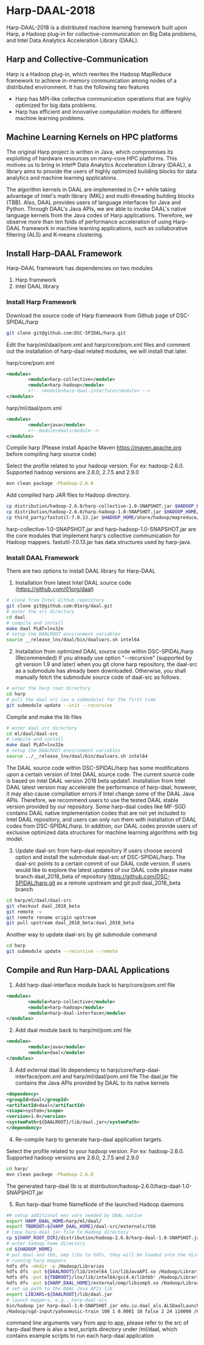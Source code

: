 # Harp-DAAL-2018 

Harp-DAAL-2018 is a distributed machine learning framework built upon Harp, a Hadoop plug-in for collective-communication on Big Data problems, and Intel Data Analytics Acceleration Library (DAAL). 

## Harp and Collective-Communication  

Harp is a Hadoop plug-in, which rewrites the Hadoop MapReduce framework to achieve in-memory communication among nodes of a distributed environment. It has the following two features 

* Harp has MPI-like collective communication operations that are highly optimized for big data problems.
* Harp has efficient and innovative computation models for different machine learning problems.

## Machine Learning Kernels on HPC platforms

The original Harp project is written in Java, which compromises its exploiting of hardware resources on many-core HPC platforms. 
This motives us to bring in Intel® Data Analytics Acceleration Library (DAAL), a library aims to provide the users of highly optimized 
building blocks for data analytics and machine learning applications. 

The algorithm kernels in DAAL are implemented in C++ while taking advantage of Intel's math library (MKL) and multi-threading building blocks (TBB). Also, DAAL provides users of language interfaces for
Java and Python. Through DAAL's Java APIs, we are able to invoke DAAL's native language kernels from the Java codes of Harp applications. Therefore, we observe more than ten folds of performance 
acceleration of using Harp-DAAL framework in machine learning applications, such as collaborative filtering (ALS) and K-means clustering. 

## Install Harp-DAAL Framework 

Harp-DAAL framework has dependencies on two modules

1. Harp framework
2. Intel DAAL library

### Install Harp Framework

Download the source code of Harp framework from Github page of DSC-SPIDAL/harp 
```bash
git clone git@github.com:DSC-SPIDAL/harp.git
```
Edit the harp/ml/daal/pom.xml and harp/core/pom.xml files and comment out the installation of harp-daal related 
modules, we will install that later.

harp/core/pom.xml

```xml
<modules>
        <module>harp-collective</module>
        <module>harp-hadoop</module>
        <!-- <module>harp-daal-interface</module> -->
</modules>
```

harp/ml/daal/pom.xml

```xml
<modules>
        <module>java</module>
        <!--module>daal</module-->
</modules>
```

Compile harp (Please install Apache Maven https://maven.apache.org before compiling harp source code)

Select the profile related to your hadoop version. For ex: hadoop-2.6.0. Supported hadoop versions are 2.6.0, 2.7.5 
and 2.9.0
 
```bash
mvn clean package -Phadoop-2.6.0
```
Add compiled harp JAR files to Hadoop directory.
```bash
cp distribution/hadoop-2.6.0/harp-collective-1.0-SNAPSHOT.jar $HADOOP_HOME/share/hadoop/mapreduce/
cp distribution/hadoop-2.6.0/harp-hadoop-1.0-SNAPSHOT.jar $HADOOP_HOME/share/hadoop/mapreduce/
cp third_party/fastutil-7.0.13.jar $HADOOP_HOME/share/hadoop/mapreduce/
```
harp-collective-1.0-SNAPSHOT.jar and harp-hadoop-1.0-SNAPSHOT.jar are the core modules that implement harp's 
collective communication for Hadoop mappers. 
fastutil-7.0.13.jar has data structures used by harp-java. 

### Install DAAL Framework

There are two options to install DAAL library for Harp-DAAL 

1. Installation from latest Intel DAAL source code (https://github.com/01org/daal)
```bash
# clone from Intel Github repository
git clone git@github.com:01org/daal.git
# enter the src directory
cd daal
# compile and install
make daal PLAT=lnx32e
# setup the DAALROOT environment variables
source __release_lnx/daal/bin/daalvars.sh intel64
```
2. Installation from optimized DAAL source code within DSC-SPIDAL/harp (Recommended)
If you already use option "--recursive" (supported by git version 1.9 and later) when you git clone 
harp repository, the daal-src as a submodule has already been downloaded. Otherwise, you shall manually
fetch the submodule source code of daal-src as follows.
```bash
# enter the harp root directory
cd harp
# pull the daal src (as a submodule) for the first time
git submodule update --init --recursive
```
Compile and make the lib files
```bash
# enter daal src directory
cd ml/daal/daal-src
# compile and install
make daal PLAT=lnx32e
# setup the DAALROOT environment variables
source ../__release_lnx/daal/bin/daalvars.sh intel64
```
The DAAL source code within DSC-SPIDAL/harp has some modifications upon a certain version of Intel DAAL source code. 
The current source code is based on Intel DAAL version 2018 beta update1. Installation from Intel DAAL latest version 
may accelerate the performance of harp-daal, however, it may also cause compilation errors if Intel 
change some of the DAAL Java APIs. Therefore, we recommend users to use the tested DAAL stable version provided by our 
repository. Some harp-daal codes like MF-SGD contains DAAL native implementation codes that are not yet 
included to Intel DAAL repository, and users can only run them with installation of DAAL codes from DSC-SPIDAL/harp.
In addition, our DAAL codes provide users of exclusive optimized data structures for machine learning algorithms 
with big model. 

3. Update daal-src from harp-daal repository
If users choose second option and install the submodule daal-src of DSC-SPIDAL/harp. The daal-src points to a 
certain commit of our DAAL code version. If users would like to explore the latest updates of our DAAL code
please make branch daal_2018_beta of repository https://github.com/DSC-SPIDAL/harp.git as a remote upstream and git pull daal_2018_beta 
branch
```bash
cd harp/ml/daal/daal-src
git checkout daal_2018_beta
git remote -v 
git remote rename origin upstream 
git pull upstream daal_2018_beta:daal_2018_beta
```
Another way to update daal-src by git submodule command 
```bash
cd harp
git submodule update --recursive --remote
```
## Compile and Run Harp-DAAL Applications
1. Add harp-daal-interface module back to harp/core/pom.xml file
```xml
<modules>
        <module>harp-collective</module>
        <module>harp-hadoop</module>
        <module>harp-daal-interface</module>
</modules>
```
2. Add daal module back to harp/ml/pom.xml file
```xml
<modules>
        <module>java</module>
        <module>daal</module>
</modules>
```
3. Add external daal lib dependency to harp/core/harp-daal-interface/pom.xml and harp/ml/daal/pom.xml file
The daal.jar file contains the Java APIs provided by DAAL to its native kernels
```xml
<dependency>
<groupId>daal</groupId>
<artifactId>daal</artifactId>
<scope>system</scope>
<version>1.0</version>
<systemPath>${DAALROOT}/lib/daal.jar</systemPath>
</dependency>
```
4. Re-compile harp to generate harp-daal application targets.

Select the profile related to your hadoop version. For ex: hadoop-2.6.0. Supported hadoop versions are 2.6.0, 2.7.5 
and 2.9.0

```bash
cd harp/
mvn clean package -Phadoop-2.6.0
```
The generated harp-daal lib is at distribution/hadoop-2.6.0/harp-daal-1.0-SNAPSHOT.jar

5. Run harp-daal frome NameNode of the launched Hadoop daemons 

```bash
## setup additional env vars needed by DAAL native
export HARP_DAAL_HOME=harp/ml/daal/
export TBBROOT=${HARP_DAAL_HOME}/daal-src/externals/tbb
# copy harp-daal jar file to Hadoop directory
cp ${HARP_ROOT_DIR}/distribution/hadoop-2.6.0/harp-daal-1.0-SNAPSHOT.jar ${HADOOP_HOME}
# enter hadoop home directory
cd ${HADOOP_HOME}
# put daal and tbb, omp libs to hdfs, they will be loaded into the distributed cache of 
# running harp mappers
hdfs dfs -mkdir -p /Hadoop/Libraries
hdfs dfs -put ${DAALROOT}/lib/intel64_lin/libJavaAPI.so /Hadoop/Libraries/
hdfs dfs -put ${TBBROOT}/lnx/lib/intel64/gcc4.4/libtbb* /Hadoop/Libraries/
hdfs dfs -put ${HARP_DAAL_HOME}/external/omp/libiomp5.so /Hadoop/Libraries/
# set up path to the DAAL Java APIs lib
export LIBJARS=${DAALROOT}/lib/daal.jar
# launch mappers, e.g., harp-daal-als 
bin/hadoop jar harp-daal-1.0-SNAPSHOT.jar edu.iu.daal_als.ALSDaalLauncher -libjars ${LIBJARS} 
/Hadoop/sgd-input/yahoomusic-train 100 1 0.0001 10 false 2 24 110000 /Hadoop/als-work /Hadoop/sgd-input/yahoomusic-test
```
command line arguments vary from app to app, please refer to the src of harp-daal
there is also a test_scripts directory under /ml/daal, which contains example scripts to run each harp-daal application








